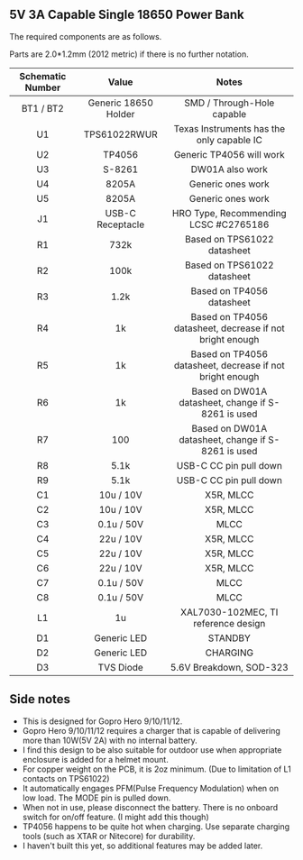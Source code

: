 ## 5V 3A Capable Single 18650 Power Bank

The required components are as follows.

Parts are 2.0*1.2mm (2012 metric) if there is no further notation.

| Schematic Number | Value | Notes |
|:---:|:---:|:---:|
| BT1 / BT2 | Generic 18650 Holder | SMD / Through-Hole capable |
| U1 | TPS61022RWUR | Texas Instruments has the only capable IC |
| U2 | TP4056 | Generic TP4056 will work |
| U3 | S-8261 | DW01A also work |
| U4 | 8205A | Generic ones work |
| U5 | 8205A | Generic ones work |
| J1 | USB-C Receptacle | HRO Type, Recommending LCSC #C2765186 |
| R1 | 732k | Based on TPS61022 datasheet |
| R2 | 100k | Based on TPS61022 datasheet |
| R3 | 1.2k | Based on TP4056 datasheet |
| R4 | 1k | Based on TP4056 datasheet, decrease if not bright enough |
| R5 | 1k | Based on TP4056 datasheet, decrease if not bright enough |
| R6 | 1k | Based on DW01A datasheet, change if S-8261 is used |
| R7 | 100 | Based on DW01A datasheet, change if S-8261 is used |
| R8 | 5.1k | USB-C CC pin pull down |
| R9 | 5.1k | USB-C CC pin pull down |
| C1 | 10u / 10V | X5R, MLCC |
| C2 | 10u / 10V | X5R, MLCC |
| C3 | 0.1u / 50V | MLCC |
| C4 | 22u / 10V | X5R, MLCC |
| C5 | 22u / 10V | X5R, MLCC |
| C6 | 22u / 10V | X5R, MLCC |
| C7 | 0.1u / 50V | MLCC |
| C8 | 0.1u / 50V | MLCC |
| L1 | 1u | XAL7030-102MEC, TI reference design |
| D1 | Generic LED | STANDBY |
| D2 | Generic LED | CHARGING |
| D3 | TVS Diode | 5.6V Breakdown, SOD-323 |


## Side notes

- This is designed for Gopro Hero 9/10/11/12.
- Gopro Hero 9/10/11/12 requires a charger that is capable of delivering more than 10W(5V 2A) with no internal battery.
- I find this design to be also suitable for outdoor use when appropriate enclosure is added for a helmet mount.
- For copper weight on the PCB, it is 2oz minimum. (Due to limitation of L1 contacts on TPS61022)
- It automatically engages PFM(Pulse Frequency Modulation) when on low load. The MODE pin is pulled down.
- When not in use, please disconnect the battery. There is no onboard switch for on/off feature. (I might add this though)
- TP4056 happens to be quite hot when charging. Use separate charging tools (such as XTAR or Nitecore) for durability.
- I haven't built this yet, so additional features may be added later.
